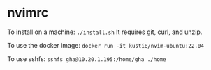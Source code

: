 # nvimrc

To install on a machine: `./install.sh`
It requires git, curl, and unzip.

To use the docker image: `docker run -it kusti8/nvim-ubuntu:22.04`

To use sshfs: `sshfs gha@10.20.1.195:/home/gha ./home`

